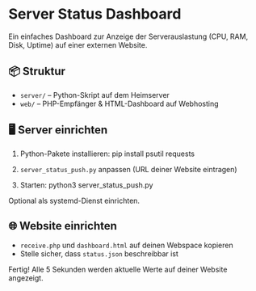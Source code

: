 # Server Status Dashboard

Ein einfaches Dashboard zur Anzeige der Serverauslastung (CPU, RAM, Disk, Uptime) auf einer externen Website.

## 📦 Struktur

- `server/` – Python-Skript auf dem Heimserver
- `web/` – PHP-Empfänger & HTML-Dashboard auf Webhosting

## 🖥️ Server einrichten

1. Python-Pakete installieren:
    pip install psutil requests

2. `server_status_push.py` anpassen (URL deiner Website eintragen)

3. Starten:
    python3 server_status_push.py

Optional als systemd-Dienst einrichten.

## 🌐 Website einrichten

- `receive.php` und `dashboard.html` auf deinen Webspace kopieren
- Stelle sicher, dass `status.json` beschreibbar ist

Fertig! Alle 5 Sekunden werden aktuelle Werte auf deiner Website angezeigt.

